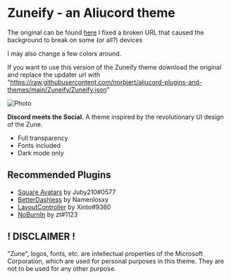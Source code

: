 # Zuneify - an Aliucord theme

The original can be found [here](https://github.com/snappyapple632/Zuneify)
I fixed a broken URL that caused the background to break on some (or all?) devices

I may also change a few colors around.

If you want to use this version of the Zuneify theme download the original and replace the updater url with "https://raw.githubusercontent.com/norbjert/aliucord-plugins-and-themes/main/Zuneify/Zuneify.json"

![Photo](https://raw.githubusercontent.com/norbjert/aliucord-plugins-and-themes/blob/main/Zuneify/preview/Zuneify.png)


**Discord meets the Social.** A theme inspired by the revolutionary UI design of the Zune.

* Full transparency
* Fonts included
* Dark mode only

## Recommended Plugins
* [Square Avatars](https://github.com/Juby210/Aliucord-plugins) by Juby210#0577
* [BetterDashless](https://github.com/MrAn0nym/Aliucord-plugins) by Namenlosxy
* [LayoutController](https://github.com/X1nto/AliucordPlugins) by Xinto#9360
* [NoBurnIn](https://github.com/zt64/aliucord-plugins) by zt#1123

## ! DISCLAIMER !
"Zune", logos, fonts, etc. are intellectual properties of the Microsoft Corporation, which are used for personal purposes in this theme. They are not to be used for any other purpose.

